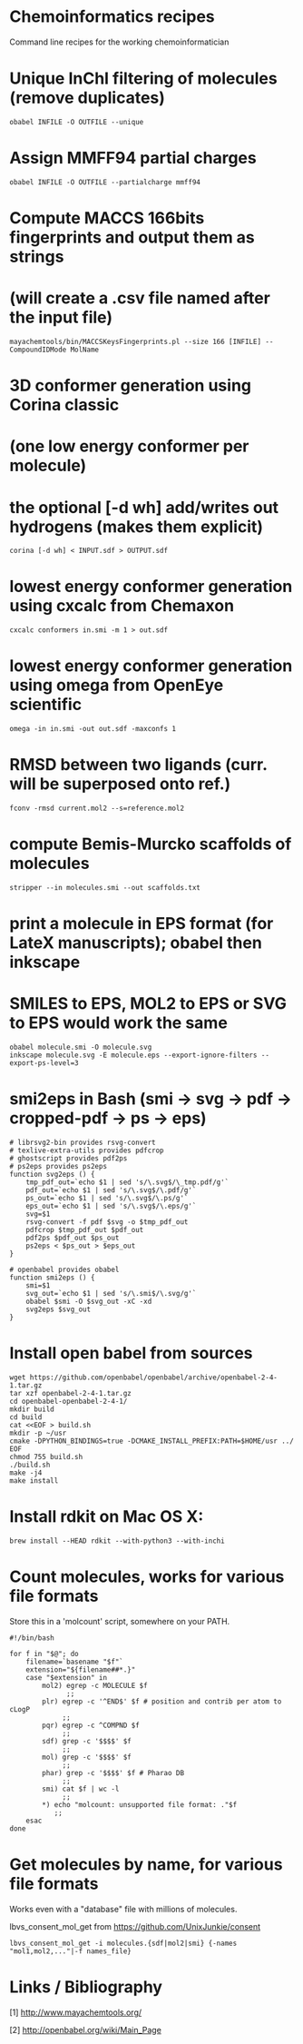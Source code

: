 # Chemoinformatics recipes
Command line recipes for the working chemoinformatician

# Unique InChI filtering of molecules (remove duplicates)

    obabel INFILE -O OUTFILE --unique

# Assign MMFF94 partial charges

    obabel INFILE -O OUTFILE --partialcharge mmff94

# Compute MACCS 166bits fingerprints and output them as strings
# (will create a .csv file named after the input file)

    mayachemtools/bin/MACCSKeysFingerprints.pl --size 166 [INFILE] --CompoundIDMode MolName

# 3D conformer generation using Corina classic
# (one low energy conformer per molecule)
# the optional [-d wh] add/writes out hydrogens (makes them explicit)

    corina [-d wh] < INPUT.sdf > OUTPUT.sdf

# lowest energy conformer generation using cxcalc from Chemaxon

    cxcalc conformers in.smi -m 1 > out.sdf

# lowest energy conformer generation using omega from OpenEye scientific

    omega -in in.smi -out out.sdf -maxconfs 1

# RMSD between two ligands (curr. will be superposed onto ref.)

    fconv -rmsd current.mol2 --s=reference.mol2

# compute Bemis-Murcko scaffolds of molecules

    stripper --in molecules.smi --out scaffolds.txt

# print a molecule in EPS format (for LateX manuscripts); obabel then inkscape
# SMILES to EPS, MOL2 to EPS or SVG to EPS would work the same

    obabel molecule.smi -O molecule.svg
    inkscape molecule.svg -E molecule.eps --export-ignore-filters --export-ps-level=3

# smi2eps in Bash (smi -> svg -> pdf -> cropped-pdf -> ps -> eps)

```
# librsvg2-bin provides rsvg-convert
# texlive-extra-utils provides pdfcrop
# ghostscript provides pdf2ps
# ps2eps provides ps2eps
function svg2eps () {
    tmp_pdf_out=`echo $1 | sed 's/\.svg$/\_tmp.pdf/g'`
    pdf_out=`echo $1 | sed 's/\.svg$/\.pdf/g'`
    ps_out=`echo $1 | sed 's/\.svg$/\.ps/g'`
    eps_out=`echo $1 | sed 's/\.svg$/\.eps/g'`
    svg=$1
    rsvg-convert -f pdf $svg -o $tmp_pdf_out
    pdfcrop $tmp_pdf_out $pdf_out
    pdf2ps $pdf_out $ps_out
    ps2eps < $ps_out > $eps_out
}
```

```
# openbabel provides obabel
function smi2eps () {
    smi=$1
    svg_out=`echo $1 | sed 's/\.smi$/\.svg/g'`
    obabel $smi -O $svg_out -xC -xd
    svg2eps $svg_out
}
```

# Install open babel from sources

    wget https://github.com/openbabel/openbabel/archive/openbabel-2-4-1.tar.gz
    tar xzf openbabel-2-4-1.tar.gz
    cd openbabel-openbabel-2-4-1/
    mkdir build
    cd build
    cat <<EOF > build.sh
    mkdir -p ~/usr
    cmake -DPYTHON_BINDINGS=true -DCMAKE_INSTALL_PREFIX:PATH=$HOME/usr ../
    EOF
    chmod 755 build.sh
    ./build.sh
    make -j4
    make install

# Install rdkit on Mac OS X:

    brew install --HEAD rdkit --with-python3 --with-inchi

# Count molecules, works for various file formats

Store this in a 'molcount' script, somewhere on your PATH.

```
#!/bin/bash

for f in "$@"; do
    filename=`basename "$f"`
    extension="${filename##*.}"
    case "$extension" in
        mol2) egrep -c MOLECULE $f
              ;;
        plr) egrep -c '^END$' $f # position and contrib per atom to cLogP
             ;;
        pqr) egrep -c ^COMPND $f
             ;;
        sdf) grep -c '$$$$' $f
             ;;
        mol) grep -c '$$$$' $f
             ;;
        phar) grep -c '$$$$' $f # Pharao DB
             ;;
        smi) cat $f | wc -l
             ;;
        *) echo "molcount: unsupported file format: ."$f
           ;;
    esac
done
```

# Get molecules by name, for various file formats

Works even with a "database" file with millions of molecules.

lbvs_consent_mol_get from https://github.com/UnixJunkie/consent

```
lbvs_consent_mol_get -i molecules.{sdf|mol2|smi} {-names "mol1,mol2,..."|-f names_file}
```

# Links / Bibliography

[1] http://www.mayachemtools.org/

[2] http://openbabel.org/wiki/Main_Page

